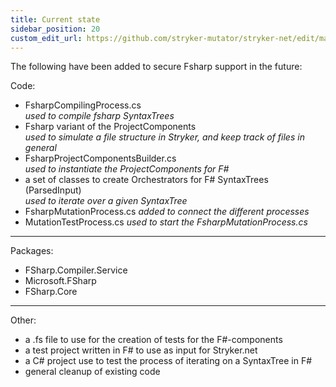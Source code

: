 ```yaml
---
title: Current state
sidebar_position: 20
custom_edit_url: https://github.com/stryker-mutator/stryker-net/edit/master/docs/technical-reference/fsharp/current-state.md
---
```


The following have been added to secure Fsharp support in the future:

Code:
 * FsharpCompilingProcess.cs  
 *used to compile fsharp SyntaxTrees*
 * Fsharp variant of the ProjectComponents  
 *used to simulate a file structure in Stryker, and keep track of files in general*
 * FsharpProjectComponentsBuilder.cs  
 *used to instantiate the ProjectComponents for F#*
 * a set of classes to create Orchestrators for F# SyntaxTrees (ParsedInput)  
 *used to iterate over a given SyntaxTree*
 * FsharpMutationProcess.cs 
 *added to connect the different processes*
 * MutationTestProcess.cs 
 *used to start the FsharpMutationProcess.cs*
 
---

Packages:
* FSharp.Compiler.Service
* Microsoft.FSharp
* FSharp.Core

--- 

Other:
 * a .fs file to  use for the creation of tests for the F#-components
 * a test project written in F# to use as input for Stryker.net
 * a C# project use to test the process of iterating on a SyntaxTree in F#
 * general cleanup of existing code

